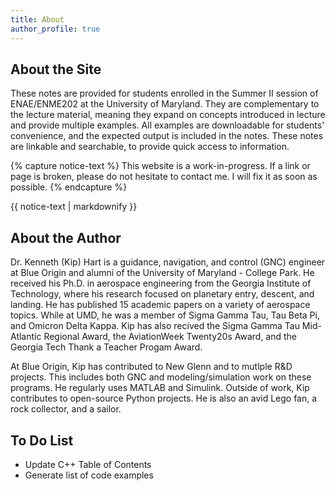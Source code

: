 ```yaml
---
title: About
author_profile: true
---
```


## About the Site
These notes are provided for students enrolled in the Summer II session of
ENAE/ENME202 at the University of Maryland.
They are complementary to the lecture material, meaning they expand on concepts
introduced in lecture and provide multiple examples.
All examples are downloadable for students' convenience, and the expected output
is included in the notes. These notes are linkable and searchable,
to provide quick access to information.

{% capture notice-text %}
This website is a work-in-progress. If a link or page is broken, please do not
hesitate to contact me. I will fix it as soon as possible.
{% endcapture %}

<div class="notice--info">{{ notice-text | markdownify }}</div>

## About the Author
Dr. Kenneth (Kip) Hart is a guidance, navigation, and control (GNC) engineer at Blue Origin
and alumni of the University of Maryland - College Park.
He received his Ph.D. in aerospace engineering from the Georgia Institute of Technology,
where his research focused on planetary entry, descent, and landing.
He has published 15 academic papers on a variety of aerospace topics.
While at UMD, he was a member of Sigma Gamma Tau, Tau Beta Pi, and Omicron Delta Kappa.
Kip has also recived the Sigma Gamma Tau Mid-Atlantic Regional Award, the AviationWeek
Twenty20s Award, and the Georgia Tech Thank a Teacher Progam Award.

At Blue Origin, Kip has contributed to New Glenn and to mutlple R&D projects.
This includes both GNC and modeling/simulation work on these programs.
He regularly uses MATLAB and Simulink.
Outside of work, Kip contributes to open-source Python projects.
He is also an avid Lego fan, a rock collector, and a sailor.


## To Do List

* Update C++ Table of Contents
* Generate list of code examples
